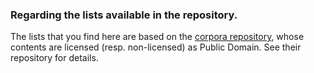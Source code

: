 ### Regarding the lists available in the repository.

The lists that you find here are based on the [corpora repository](https://github.com/dariusk/corpora), whose contents are licensed (resp. non-licensed) as Public Domain. See their repository for details.
